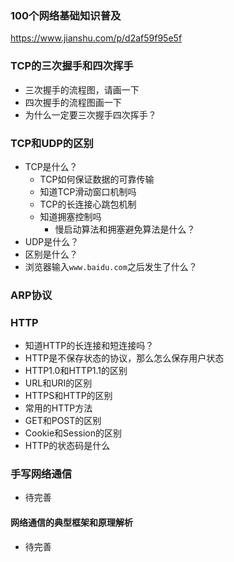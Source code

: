 ### 100个网络基础知识普及

https://www.jianshu.com/p/d2af59f95e5f

### TCP的三次握手和四次挥手

- 三次握手的流程图，请画一下
- 四次握手的流程图画一下
- 为什么一定要三次握手四次挥手？

### TCP和UDP的区别

- TCP是什么？
  - TCP如何保证数据的可靠传输
  - 知道TCP滑动窗口机制吗
  - TCP的长连接心跳包机制
  - 知道拥塞控制吗
    - 慢启动算法和拥塞避免算法是什么？
- UDP是什么？
- 区别是什么？
- 浏览器输入`www.baidu.com`之后发生了什么？

### ARP协议

### HTTP

- 知道HTTP的长连接和短连接吗？
- HTTP是不保存状态的协议，那么怎么保存用户状态
- HTTP1.0和HTTP1.1的区别
- URL和URI的区别
- HTTPS和HTTP的区别
- 常用的HTTP方法
- GET和POST的区别
- Cookie和Session的区别
- HTTP的状态码是什么

### 手写网络通信

- 待完善

#### 网络通信的典型框架和原理解析

- 待完善